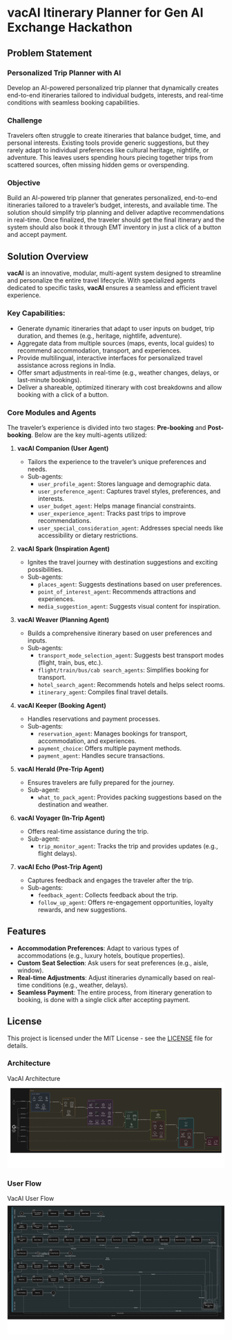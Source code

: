 # vacAI Itinerary Planner for Gen AI Exchange Hackathon

## Problem Statement

### Personalized Trip Planner with AI

Develop an AI-powered personalized trip planner that dynamically creates end-to-end itineraries tailored to individual budgets, interests, and real-time conditions with seamless booking capabilities.

### Challenge

Travelers often struggle to create itineraries that balance budget, time, and personal interests. Existing tools provide generic suggestions, but they rarely adapt to individual preferences like cultural heritage, nightlife, or adventure. This leaves users spending hours piecing together trips from scattered sources, often missing hidden gems or overspending.

### Objective

Build an AI-powered trip planner that generates personalized, end-to-end itineraries tailored to a traveler’s budget, interests, and available time. The solution should simplify trip planning and deliver adaptive recommendations in real-time. Once finalized, the traveler should get the final itinerary and the system should also book it through EMT inventory in just a click of a button and accept payment.

## Solution Overview

**vacAI** is an innovative, modular, multi-agent system designed to streamline and personalize the entire travel lifecycle. With specialized agents dedicated to specific tasks, **vacAI** ensures a seamless and efficient travel experience.

### Key Capabilities:

- Generate dynamic itineraries that adapt to user inputs on budget, trip duration, and themes (e.g., heritage, nightlife, adventure).
- Aggregate data from multiple sources (maps, events, local guides) to recommend accommodation, transport, and experiences.
- Provide multilingual, interactive interfaces for personalized travel assistance across regions in India.
- Offer smart adjustments in real-time (e.g., weather changes, delays, or last-minute bookings).
- Deliver a shareable, optimized itinerary with cost breakdowns and allow booking with a click of a button.

### Core Modules and Agents

The traveler’s experience is divided into two stages: **Pre-booking** and **Post-booking**. Below are the key multi-agents utilized:

1. **vacAI Companion (User Agent)**  
   - Tailors the experience to the traveler’s unique preferences and needs.  
   - Sub-agents:
     - `user_profile_agent`: Stores language and demographic data.
     - `user_preference_agent`: Captures travel styles, preferences, and interests.
     - `user_budget_agent`: Helps manage financial constraints.
     - `user_experience_agent`: Tracks past trips to improve recommendations.
     - `user_special_consideration_agent`: Addresses special needs like accessibility or dietary restrictions.

2. **vacAI Spark (Inspiration Agent)**  
   - Ignites the travel journey with destination suggestions and exciting possibilities.  
   - Sub-agents:
     - `places_agent`: Suggests destinations based on user preferences.
     - `point_of_interest_agent`: Recommends attractions and experiences.
     - `media_suggestion_agent`: Suggests visual content for inspiration.

3. **vacAI Weaver (Planning Agent)**  
   - Builds a comprehensive itinerary based on user preferences and inputs.  
   - Sub-agents:
     - `transport_mode_selection_agent`: Suggests best transport modes (flight, train, bus, etc.).
     - `flight/train/bus/cab search_agents`: Simplifies booking for transport.
     - `hotel_search_agent`: Recommends hotels and helps select rooms.
     - `itinerary_agent`: Compiles final travel details.

4. **vacAI Keeper (Booking Agent)**  
   - Handles reservations and payment processes.  
   - Sub-agents:
     - `reservation_agent`: Manages bookings for transport, accommodation, and experiences.
     - `payment_choice`: Offers multiple payment methods.
     - `payment_agent`: Handles secure transactions.

5. **vacAI Herald (Pre-Trip Agent)**  
   - Ensures travelers are fully prepared for the journey.  
   - Sub-agent:
     - `what_to_pack_agent`: Provides packing suggestions based on the destination and weather.

6. **vacAI Voyager (In-Trip Agent)**  
   - Offers real-time assistance during the trip.  
   - Sub-agent:
     - `trip_monitor_agent`: Tracks the trip and provides updates (e.g., flight delays).

7. **vacAI Echo (Post-Trip Agent)**  
   - Captures feedback and engages the traveler after the trip.  
   - Sub-agents:
     - `feedback_agent`: Collects feedback about the trip.
     - `follow_up_agent`: Offers re-engagement opportunities, loyalty rewards, and new suggestions.

## Features

- **Accommodation Preferences**: Adapt to various types of accommodations (e.g., luxury hotels, boutique properties).
- **Custom Seat Selection**: Ask users for seat preferences (e.g., aisle, window).
- **Real-time Adjustments**: Adjust itineraries dynamically based on real-time conditions (e.g., weather, delays).
- **Seamless Payment**: The entire process, from itinerary generation to booking, is done with a single click after accepting payment.

## License

This project is licensed under the MIT License - see the [LICENSE](LICENSE) file for details.

### Architecture
VacAI Architecture
<img src="vacAI-arch.png" alt="VacAI's Multi-Agent Architecture"/>

### User Flow
VacAI User Flow
<img src="vacAI-user-flow.png" alt="VacAI's User Flow Diagram"/>
